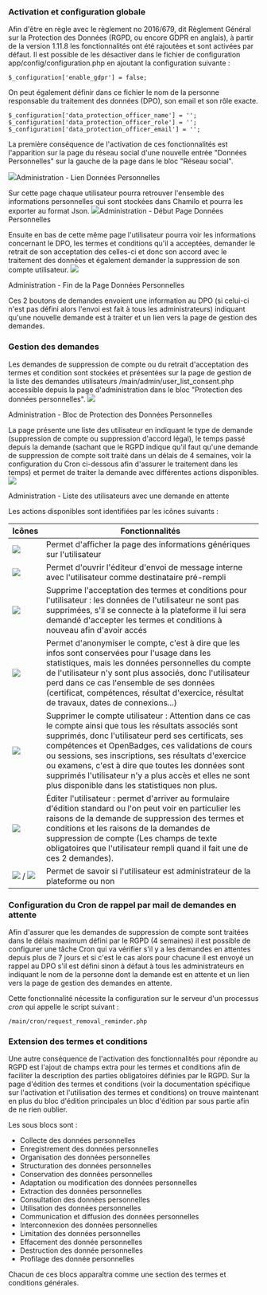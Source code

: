 ### Activation et configuration globale

Afin d'être en règle avec le règlement no 2016/679, dit Règlement Général sur la Protection des Données (RGPD, ou encore GDPR en anglais),
à partir de la version 1.11.8 les fonctionnalités ont été rajoutées et sont activées par défaut.
Il est possible de les désactiver dans le fichier de configuration app/config/configuration.php en ajoutant la configuration suivante :
```
$_configuration['enable_gdpr'] = false;
```
On peut également définir dans ce fichier le nom de la personne responsable du traitement des données (DPO), son email et son rôle exacte.
```
$_configuration['data_protection_officer_name'] = '';
$_configuration['data_protection_officer_role'] = '';
$_configuration['data_protection_officer_email'] = '';
```

La première conséquence de l'activation de ces fonctionnalités est l'apparition sur la page du réseau social d'une nouvelle entrée "Données Personnelles" sur la gauche de la page dans le bloc "Réseau social".

![](../assets/RGPD-LienDonneesPersonnelles.png)Administration - Lien Données Personnelles

Sur cette page chaque utilisateur pourra retrouver l'ensemble des informations personnelles qui sont stockées dans Chamilo et pourra les exporter au format Json.
![](../assets/RGPD-HautPageDonneesPersonnelles.png)Administration - Début Page Données Personnelles

Ensuite en bas de cette même page l'utilisateur pourra voir les informations concernant le DPO, les termes et conditions qu'il a acceptées, demander le retrait de son acceptation des celles-ci et donc son accord avec le traitement des données et également demander la suppression de son compte utilisateur.
![](../assets/RGPD-BasPageDonneesPersonnelles.png)

Administration - Fin de la Page Données Personnelles

Ces 2 boutons de demandes envoient une information au DPO (si celui-ci n'est pas défini alors l'envoi est fait à tous les administrateurs) indiquant qu'une nouvelle demande est à traiter et un lien vers la page de gestion des demandes.

### Gestion des demandes

Les demandes de suppression de compte ou du retrait d'acceptation des termes et condition sont stockées et présentées sur la page de gestion de la liste des demandes utilisateurs /main/admin/user_list_consent.php  accessible depuis la page d'administration dans le bloc "Protection des données personnelles".
![](../assets/RGPD-AdministrationBlocDonneesPersonnelles.png)

Administration - Bloc de Protection des Données Personnelles

La page présente une liste des utilisateur en indiquant le type de demande (suppression de compte ou suppression d'accord légal), le temps passé depuis la demande (sachant que le RGPD indique qu'il faut qu'une demande de suppression de compte soit traité dans un délais de 4 semaines, voir la configuration du Cron ci-dessous afin d'assurer le traitement dans les temps) et permet de traiter la demande avec différentes actions disponibles.
![](../assets/RGPD-ListeUtilisateursDemandesEnAttente.png)

Administration - Liste des utilisateurs avec une demande en attente

Les actions disponibles sont identifiées par les icônes suivants :

| Icônes | Fonctionnalités |
| --- | --- |
| ![](../assets/icone-info2.png) | Permet d'afficher la page des informations génériques sur l'utilisateur |
| ![](../assets/icone-message_new.png) | Permet d'ouvrir l'éditeur d'envoi de message interne avec l'utilisateur comme destinataire pré-rempli |
| ![](../assets/icone-delete_terms.png) | Supprime l'acceptation des termes et conditions pour l'utilisateur : les données de l'utilisateur ne sont pas supprimées, s'il se connecte à la plateforme il lui sera demandé d'accepter les termes et conditions à nouveau afin d'avoir accés |
| ![](../assets/icone-anonymous.png) | Permet d'anonymiser le compte, c'est à dire que les infos sont conservées pour l'usage dans les statistiques, mais les données personnelles du compte de l'utilisateur n'y sont plus associés, donc l'utilisateur perd dans ce cas l'ensemble de ses données (certificat, compétences, résultat d'exercice, résultat de travaux, dates de connexions...) |
| ![](../assets/icone-delete.png) | Supprimer le compte utilisateur : Attention dans ce cas le compte ainsi que tous les résultats associés sont supprimés, donc l'utilisateur perd ses certificats, ses compétences et OpenBadges, ces validations de cours ou sessions, ses inscriptions, ses résultats d'exercice ou examens, c'est à dire que toutes les données sont supprimés l'utilisateur n'y a plus accès et elles ne sont plus disponible dans les statistiques non plus. |
| ![](../assets/icone-edit.png) | Éditer l'utilisateur : permet d'arriver au formulaire d'édition standard ou l'on peut voir en particulier les raisons de la demande de suppression des termes et conditions et les raisons de la demandes de suppression de compte (Les champs de texte obligatoires que l'utilisateur rempli quand il fait une de ces 2 demandes). |
| ![](../assets/icone-admin_star.png) / ![](../assets/icone-admin_star_na.png) | Permet de savoir si l'utilisateur est administrateur de la plateforme ou non |

### Configuration du Cron de rappel par mail de demandes en attente

Afin d'assurer que les demandes de suppression de compte sont traitées dans le délais maximum défini par le RGPD (4 semaines) il est possible de configurer une tâche Cron qui va vérifier s'il y a les demandes en attentes depuis plus de 7 jours et si c'est le cas alors pour chacune il est envoyé un rappel au DPO s'il est défini sinon à défaut à tous les administrateurs en indiquant le nom de la personne dont la demande est en attente et un lien vers la page de gestion des demandes en attente.

Cette fonctionnalité nécessite la configuration sur le serveur d'un processus _cron_ qui appelle le script suivant :
```
/main/cron/request_removal_reminder.php 
```

### Extension des termes et conditions

Une autre conséquence de l'activation des fonctionnalités pour répondre au RGPD est l'ajout de champs extra pour les termes et conditions afin de faciliter la description des parties obligatoires définies par le RGPD.
Sur la page d'édition des termes et conditions (voir la documentation spécifique sur l'activation et l'utilisation des termes et conditions) on trouve maintenant en plus du bloc d'édition principales un bloc d'édition par sous partie afin de ne rien oublier.

Les sous blocs sont :
* Collecte des données personnelles 
* Enregistrement des données personnelles 
* Organisation des données personnelles 
* Structuration des données personnelles 
* Conservation des données personnelles 
* Adaptation ou modification des données personnelles
* Extraction des données personnelles
* Consultation des données personnelles
* Utilisation des données personnelles 
* Communication et diffusion des données personnelles
* Interconnexion des données personnelles
* Limitation des données personnelles
* Effacement des donnée personnelles
* Destruction des donnée personnelles 
* Profilage des donnée personnelles 

Chacun de ces blocs apparaîtra comme une section des termes et conditions générales.
